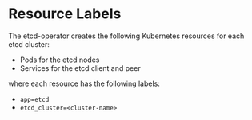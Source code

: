 # Resource Labels

The etcd-operator creates the following Kubernetes resources for each etcd cluster:
- Pods for the etcd nodes
- Services for the etcd client and peer

where each resource has the following labels:
- `app=etcd`
- `etcd_cluster=<cluster-name>`
